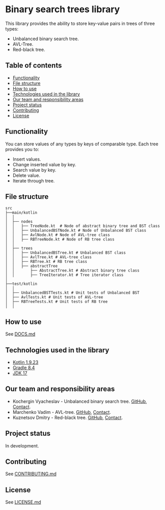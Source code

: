 # Binary search trees library
This library provides the ability to store key-value pairs in trees of three types: 
* Unbalanced binary search tree.
* AVL-Tree.
* Red-black tree.
## Table of contents
* [Functionality](#functionality)
* [File structure](#filestructure)
* [How to use](#howtouse)
* [Technologies used in the library](#technologies)
* [Our team and responsibility areas](#team)
* [Project status](#status)
* [Contributing](#contributing)
* [License](#license)
## Functionality <a name="functionality"></a>
You can store values of any types by keys of comparable type. Each tree provides you to:
* Insert values.
* Change inserted value by key.
* Search value by key.
* Delete value.
* Iterate through tree.
## File structure <a name="filestructure"></a>
```
src
├──main/kotlin
│  │
│  ├── nodes
│  │   ├── TreeNode.kt  # Node of abstract binary tree and BST class
│  │   ├── UnbalancedBSTNode.kt # Node of Unbalanced BST class
│  │   ├── AvlNode.kt # Node of AVL-tree class
│  │   ├── RBTreeNode.kt # Node of RB tree class
│  │      
│  ├── trees
│  │   ├── UnbalancedBSTree.kt # Unbalanced BST class
│  │   ├── AvlTree.kt # AVL-tree class
│  │   ├── RBTree.kt # RB tree class
│  │   ├── abstractTree
│  │       ├── AbstractTree.kt # Abstract binary tree class
│  │       ├── TreeIterator.kt # Tree iterator class
│
├──test/kotlin
│  │
│  ├── UnbalancedBSTTests.kt # Unit tests of Unbalanced BST
│  ├── AvlTests.kt # Unit tests of AVL-tree
│  ├── RBTreeTests.kt # Unit tests of RB tree
│  │
```
## How to use <a name="howtouse"></a>
See [DOCS.md](./DOCS.md)
## Technologies used in the library <a name="technologies"></a>
* [Kotlin 1.9.23](https://kotlinlang.org)
* [Gradle 8.4](https://gradle.org)
* [JDK 17](https://openjdk.org)
## Our team and responsibility areas <a name="team"></a>
* Kochergin Vyacheslav - Unbalanced binary search tree. [GitHub](https://github.com/VyacheslavIurevich), [Contact](https://t.me/se4life).
* Marchenko Vadim - AVL-tree. [GitHub](https://github.com/elbananium), [Contact](https://t.me/elbananum).
* Kuznetsov Dmitry - Red-black tree. [GitHub](https://github.com/f1i3g3), [Contact](https://t.me/f1i3g3).
## Project status <a name="status"></a>
In development. 
## Contributing <a name="contributing"></a>
See [CONTRIBUTING.md](./CONTRIBUTING.md)
## License <a name="license"></a>
See [LICENSE.md](./LICENSE.md)
